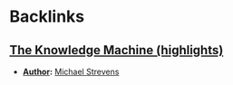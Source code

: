 
# Backlinks
## [The Knowledge Machine (highlights)](<The Knowledge Machine (highlights).md>)
- **[Author](<Author.md>):** [Michael Strevens](<Michael Strevens.md>)

